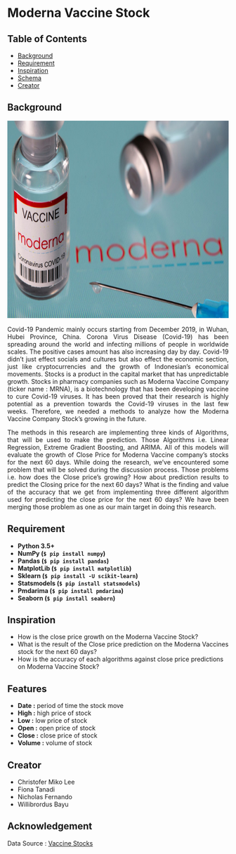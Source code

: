 # Moderna Vaccine Stock

## Table of Contents
* [Background](#background)
* [Requirement](#requirement)
* [Inspiration](#inspiration)
* [Schema](#schema)
* [Creator](#creator)

## Background
<img src="https://github.com/Bayunova28/Moderna_Vaccine_Stock/blob/master/images/cover.jpg" height="450" width="1100">

<p align="justify">Covid-19 Pandemic mainly occurs starting from December 2019, in Wuhan, Hubei Province, China. Corona Virus Disease (Covid-19) has been spreading around 
the world and infecting millions of people in worldwide scales. The positive cases amount has also increasing day by day. Covid-19 didn’t just effect socials and cultures
but also effect the economic section, just like cryptocurrencies and the growth of Indonesian’s economical movements. Stocks is a product in the capital market that has 
unpredictable growth. Stocks in pharmacy companies such as Moderna Vaccine Company (ticker name : MRNA), is a biotechnology that has been developing vaccine to cure 
Covid-19 viruses. It has been proved that their research is highly potential as a prevention towards the Covid-19 viruses in the last few weeks. Therefore, we needed a 
methods to analyze how the Moderna Vaccine Company Stock’s growing in the future.</p> 
<p align="justify">The methods in this research are implementing three kinds of Algorithms, that will be used to make the prediction. Those Algorithms i.e. Linear 
Regression, Extreme Gradient Boosting, and ARIMA. All of this models will evaluate the growth of Close Price for Moderna Vaccine company’s stocks for the next 60 days. 
While doing the research, we’ve encountered some problem that will be solved during the discussion process. Those problems i.e. how does the Close price’s growing? How 
about prediction results to predict the Closing price for the next 60 days? What is the finding and value of the accuracy that we get from implementing three different 
algorithm used for predicting the close price for the next 60 days? We have been merging those problem as one as our main target in doing this research.</p>

## Requirement
* **Python 3.5+**
* **NumPy (`$ pip install numpy`)**
* **Pandas (`$ pip install pandas`)**
* **MatplotLib (`$ pip install matplotlib`)**
* **Sklearn (`$ pip install -U scikit-learn`)**
* **Statsmodels (`$ pip install statsmodels`)**
* **Pmdarima (`$ pip install pmdarima`)**
* **Seaborn (`$ pip install seaborn`)**

## Inspiration
* How is the close price growth on the Moderna Vaccine Stock?
* What is the result of the Close price prediction on the Moderna Vaccines stock for the next 60 days?
* How is the accuracy of each algorithms against close price predictions on Moderna Vaccine Stock?

## Features
* **Date :** period of time the stock move
* **High :** high price of stock 
* **Low :** low price of stock
* **Open :** open price of stock
* **Close :** close price of stock
* **Volume :** volume of stock

## Creator
* Christofer Miko Lee
* Fiona Tanadi
* Nicholas Fernando
* Willibrordus Bayu

## Acknowledgement
Data Source : [Vaccine Stocks](https://www.kaggle.com/datasets/akpmpr/covid-vaccine-companies-stock-data-from-2019)

